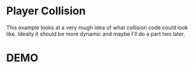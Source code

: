 # Player Collision

This example looks at a very rough idea of what collision code could look like. Ideally it should be more dynamic and maybe I'll do a part two later.

# DEMO




